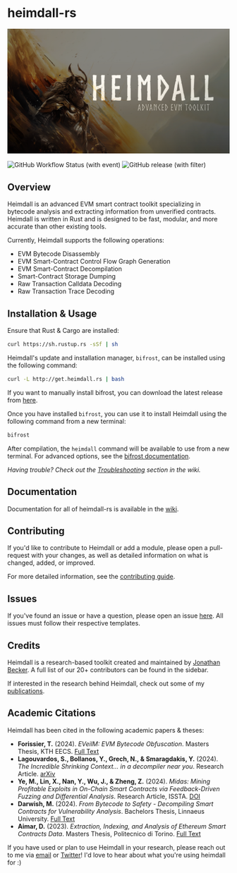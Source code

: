 # heimdall-rs

![splash preview](./preview.png?raw=true)

![GitHub Workflow Status (with event)](https://img.shields.io/github/actions/workflow/status/jon-becker/heimdall-rs/tests.yml?label=Unit%20Tests)
![GitHub release (with filter)](https://img.shields.io/github/v/release/jon-becker/heimdall-rs?color=success&label=Latest%20Version)


## Overview

Heimdall is an advanced EVM smart contract toolkit specializing in bytecode analysis and extracting information from unverified contracts. Heimdall is written in Rust and is designed to be fast, modular, and more accurate than other existing tools.

Currently, Heimdall supports the following operations:
 * EVM Bytecode Disassembly
 * EVM Smart-Contract Control Flow Graph Generation
 * EVM Smart-Contract Decompilation
 * Smart-Contract Storage Dumping
 * Raw Transaction Calldata Decoding
 * Raw Transaction Trace Decoding

## Installation & Usage

Ensure that Rust & Cargo are installed:

```bash
curl https://sh.rustup.rs -sSf | sh
```

Heimdall's update and installation manager, `bifrost`, can be installed using the following command:

```bash
curl -L http://get.heimdall.rs | bash
```

If you want to manually install bifrost, you can download the latest release from [here](./bifrost/bifrost).

Once you have installed `bifrost`, you can use it to install Heimdall using the following command from a new terminal:

```bash
bifrost
```

After compilation, the `heimdall` command will be available to use from a new terminal. For advanced options, see the [bifrost documentation](https://jbecker.dev/r/heimdall-rs/wiki/installation).

_Having trouble? Check out the [Troubleshooting](https://jbecker.dev/r/heimdall-rs/wiki/troubleshooting) section in the wiki._

## Documentation

Documentation for all of heimdall-rs is available in the [wiki](https://jbecker.dev/r/heimdall-rs/wiki).

## Contributing

If you'd like to contribute to Heimdall or add a module, please open a pull-request with your changes, as well as detailed information on what is changed, added, or improved.

For more detailed information, see the [contributing guide](https://jbecker.dev/r/heimdall-rs/wiki/contributing).

## Issues

If you've found an issue or have a question, please open an issue [here](https://jbecker.dev/r/heimdall-rs/issues). All issues must follow their respective templates.

## Credits

Heimdall is a research-based toolkit created and maintained by [Jonathan Becker](https://jbecker.dev). A full list of our 20+ contributors can be found in the sidebar.

If interested in the research behind Heimdall, check out some of my [publications](https://jbecker.dev/research).

## Academic Citations

Heimdall has been cited in the following academic papers & theses:



- **Forissier, T.** (2024). *EVeilM: EVM Bytecode Obfuscation*. Masters Thesis, KTH EECS. [Full Text](https://www.diva-portal.org/smash/get/diva2:1935522/FULLTEXT01.pdf)
- **Lagouvardos, S., Bollanos, Y., Grech, N., & Smaragdakis, Y.** (2024). *The Incredible Shrinking Context... in a decompiler near you*. Research Article. [arXiv](https://www.arxiv.org/pdf/2409.11157)
- **Ye, M., Lin, X., Nan, Y., Wu, J., & Zheng, Z.** (2024). *Midas: Mining Profitable Exploits in On-Chain Smart Contracts via Feedback-Driven Fuzzing and Differential Analysis*. Research Article, ISSTA. [DOI](https://doi.org/10.1145/3650212.3680321)
- **Darwish, M.** (2024). *From Bytecode to Safety - Decompiling Smart Contracts for Vulnerability Analysis*. Bachelors Thesis, Linnaeus University. [Full Text](https://lnu.diva-portal.org/smash/get/diva2:1864948/FULLTEXT01.pdf)
- **Aimar, D.** (2023). *Extraction, Indexing, and Analysis of Ethereum Smart Contracts Data*. Masters Thesis, Politecnico di Torino. [Full Text](https://webthesis.biblio.polito.it/28450/1/tesi.pdf)

If you have used or plan to use Heimdall in your research, please reach out to me via [email](mailto:jonathan@jbecker.dev) or [Twitter](https://x.com/BeckerrJon)! I'd love to hear about what you're using heimdall for :)
